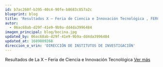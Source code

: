 ```yaml
---
id: b7ac260f-b395-40c4-90fe-b8683c857a2c
blueprint: blog
title: 'Resultados X – Feria de Ciencia e Innovación Tecnológica , FERCYT – UNAMBA – 2022'
autor:
  - 06ac68ab-d29f-41e9-9b9a-dd4da3996484
imagen_principal: blog/bocina.jpg
updated_by: 06ac68ab-d29f-41e9-9b9a-dd4da3996484
updated_at: 1689809268
direccion_o_vrin: 'DIRECCIÓN DE INSTITUTOS DE INVESTIGACIÓN'
---
```

Resultados de La X – Feria de Ciencia e Innovación Tecnológica [Ver más](https://vrin.unamba.edu.pe/eventos)
